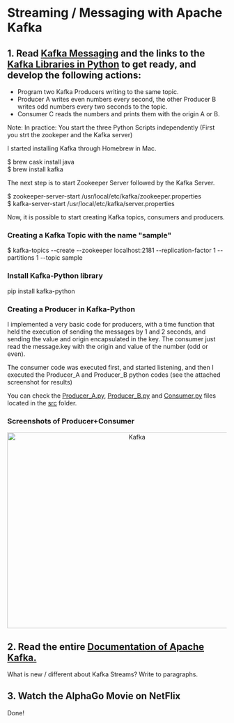 # Streaming / Messaging with Apache Kafka

## 1. Read [Kafka Messaging](https://towardsdatascience.com/getting-started-with-apache-kafka-in-python-604b3250aa05)  and the links to the [Kafka Libraries in Python](https://github.com/dpkp/kafka-python) to get ready, and develop the following actions:

- Program two Kafka Producers writing to the same topic.
- Producer A writes even numbers every second, the other Producer B writes odd numbers every two seconds to the topic.
- Consumer C reads the numbers and prints them with the origin A or B.

Note: In practice: You start the three Python Scripts independently (First you strt the zookeper and the Kafka server)

I started installing Kafka through Homebrew in Mac.

$ brew cask install java \
$ brew install kafka

The next step is to start Zookeeper Server followed by the Kafka Server.

$ zookeeper-server-start /usr/local/etc/kafka/zookeeper.properties \
$ kafka-server-start /usr/local/etc/kafka/server.properties

Now, it is possible to start creating Kafka topics, consumers and producers. 

### Creating a Kafka Topic with the name "sample"

$ kafka-topics --create --zookeeper localhost:2181 --replication-factor 1 --partitions 1 --topic sample

### Install Kafka-Python library

pip install kafka-python

### Creating a Producer in Kafka-Python

I implemented a very basic code for producers, with a time function that held the execution of sending the messages by 1 and 2 seconds, and sending the value and origin encapsulated in the key. The consumer just read the message.key with the origin and value of the number (odd or even).

The consumer code was executed first, and started listening, and then I executed the Producer_A and Producer_B python codes (see the attached screenshot for results)

You can check the [Producer_A.py](src/Producer_A.py), [Producer_B.py](src/Producer_B.py) and [Consumer.py](src/Consumer.py) files located in the [src](src/) folder.

### Screenshots of Producer+Consumer

<p align="center">
<img src="https://github.com/federueda/Apache_Kafka/blob/master/docs/A3_Kafka.png" width="580" height="450" title="Kafka">
</p>

## 2. Read the entire [Documentation of Apache Kafka.](https://kafka.apache.org/24/documentation/streams/)

What is new / different about Kafka Streams? Write to paragraphs.

## 3. Watch the AlphaGo Movie on NetFlix

Done!
